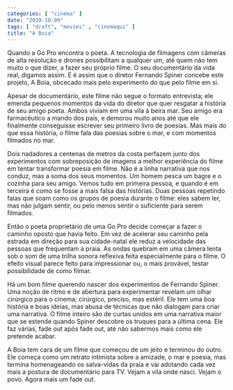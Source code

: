 ```yaml
---
categories: [ "cinema" ]
date: "2019-10-09"
tags: [ "draft", "movies" , "cinemaqui" ]
title: "A Boia"
---
```

Quando a Go Pro encontra o poeta. A tecnologia de filmagens com câmeras
de alta resolução e drones possibilitam a qualquer um, até quem não
tem muito o que dizer, a fazer seu próprio filme. O seu documentário
da vida real, digamos assim. E é assim que o diretor Fernando Spiner
concebe este projeto, A Boia, obcecado mais pelo experimento do que pelo
filme em si.

Apesar de documentário, este filme não segue o formato entrevista;
ele emenda pequenos momentos da vida do diretor que quer resgatar a
história de seu amigo poeta. Ambos viviam em uma vila à beira mar. Seu
amigo era farmacêutico a mando dos pais, e demorou muito anos até que
ele finalmente conseguisse escrever seu primeiro livro de poesias. Mas
mais do que essa história, o filme fala das poesias sobre o mar, e  com
momentos filmados no mar. 

Dois nadadores a centenas de metros da costa perfazem junto dos
experimentos com sobreposição de imagens a melhor experiência do
filme em tentar transformar poesia em filme. Não é a linha narrativa
que nos conduz, mas a soma dos seus momentos. Um homem pesca um bagre
e o cozinha para seu amigo. Vemos tudo em primeira pessoa, e quando é
em terceira é como se fosse a mais falsa das histórias. Duas pessoas
repetindo falas que soam como os grupos de poesia durante o filme: eles
sabem ler, mas não julgam sentir, ou pelo menos sentir o suficiente
para serem filmados.

Então o poeta proprietário de uma Go Pro decide começar a fazer o
caminho oposto que havia feito. Em vez de acelerar seu caminho pela
estrada em direção para sua cidade-natal ele reduz a velocidade das
pessoas que frequentam a praia. As ondas quebram em uma câmera lenta sob
o som de uma trilha sonora reflexiva feita especialmente para o filme. O
efeito visual parece feito para impressionar ou, o mais provável,
testar possibilidade de como filmar.

Há um bom filme querendo nascer dos experimentos de Fernando Spiner. Uma
noção de ritmo e de abertura para experimentar revelam um olhar
cirúrgico para o cinema; cirúrgico, preciso, mas estéril. Ele tem uma
boa história e boas ideias, mas abusa de técnicas que não dialogam
para criar uma narrativa. O filme inteiro são de curtas unidos em uma
narrativa maior que se estende quando Spiner descobre os truques para
a última cena. Ele faz várias, fade out após fade out, até não
sabermos mais como ele pretende acabar.

A Boia tem cara de um filme que começou de um jeito e terminou do
outro. Ele começa como um retrato intimista sobre a amizade, o mar e
poesia, mas termina homenageando os salva-vidas da praia e vai adotando
cada vez mais a postura de documentário para TV. Vejam a vila onde
nasci. Vejam o povo. Agora mais um fade out.
